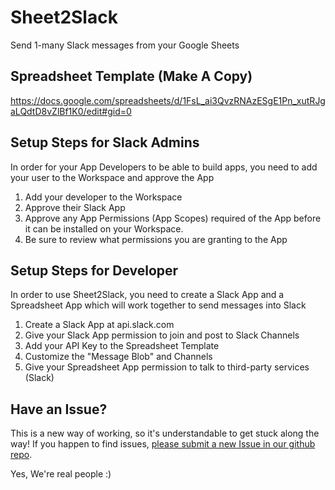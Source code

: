 # Sheet2Slack
Send 1-many Slack messages from your Google Sheets

## Spreadsheet Template (Make A Copy)

https://docs.google.com/spreadsheets/d/1FsL_ai3QvzRNAzESgE1Pn_xutRJgaLQdtD8vZlBf1K0/edit#gid=0

## Setup Steps for Slack Admins

In order for your App Developers to be able to build apps, you need to add your user to the Workspace and approve the App

1. Add your developer to the Workspace
2. Approve their Slack App
3. Approve any App Permissions (App Scopes) required of the App before it can be installed on your Workspace.
4. Be sure to review what permissions you are granting to the App

## Setup Steps for Developer

In order to use Sheet2Slack, you need to create a Slack App and a Spreadsheet App which will work together to send messages into Slack

1. Create a Slack App at api.slack.com
2. Give your Slack App permission to join and post to Slack Channels
3. Add your API Key to the Spreadsheet Template
4. Customize the "Message Blob" and Channels 
5. Give your Spreadsheet App permission to talk to third-party services (Slack)

## Have an Issue?

This is a new way of working, so it's understandable to get stuck along the way!
If you happen to find issues, [please submit a new Issue in our github repo](https://github.com/danphamx/Sheet2Slack/issues).

Yes, We're real people :) 

